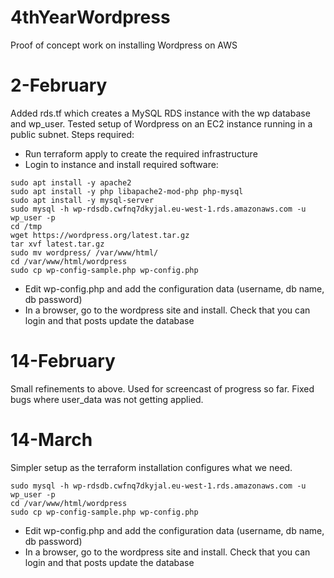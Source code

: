 # 4thYearWordpress
Proof of concept work on installing Wordpress on AWS
# 2-February
Added rds.tf which creates a MySQL RDS instance with the wp database and wp_user. Tested setup of Wordpress on an EC2 instance running in 
a public subnet. Steps required:
- Run terraform apply to create the required infrastructure
- Login to instance and install required software:  
```
sudo apt install -y apache2
sudo apt install -y php libapache2-mod-php php-mysql
sudo apt install -y mysql-server
sudo mysql -h wp-rdsdb.cwfnq7dkyjal.eu-west-1.rds.amazonaws.com -u wp_user -p
cd /tmp
wget https://wordpress.org/latest.tar.gz
tar xvf latest.tar.gz
sudo mv wordpress/ /var/www/html/
cd /var/www/html/wordpress
sudo cp wp-config-sample.php wp-config.php
```
- Edit wp-config.php and add the configuration data (username, db name, db password)
- In a browser, go to the wordpress site and install. Check that you can login and that posts update the database
# 14-February
Small refinements to above. Used for screencast of progress so far. Fixed bugs where user_data was not getting applied.
# 14-March
Simpler setup as the terraform installation configures what we need.
```
sudo mysql -h wp-rdsdb.cwfnq7dkyjal.eu-west-1.rds.amazonaws.com -u wp_user -p
cd /var/www/html/wordpress
sudo cp wp-config-sample.php wp-config.php
```
- Edit wp-config.php and add the configuration data (username, db name, db password)
- In a browser, go to the wordpress site and install. Check that you can login and that posts update the database



